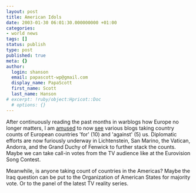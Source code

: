```yaml
---
layout: post
title: American Idols
date: 2003-01-30 06:01:30.000000000 +01:00
categories:
- world news
tags: []
status: publish
type: post
published: true
meta: {}
author:
  login: shanson
  email: papascott-wp@gmail.com
  display_name: PapaScott
  first_name: Scott
  last_name: Hanson
# excerpt: !ruby/object:Hpricot::Doc
  # options: {}
---
```

<p>After continuously reading the past months in warblogs how Europe no longer matters, I am <a title="Innocents Abroad" href="http://innocentsabroad.blogspot.com/2003_01_26_innocentsabroad_archive.html#90249402">amused</a> to now <a title="Cato the Youngest: January 26, 2003 - February 01, 2003 Archives" href="http://www.catotheyoungest.com/archives/week_2003_01_26.html#000633">see</a>  various blogs taking country counts of European countries 'for' (10) and 'against' (5) us. Diplomatic efforts are now furiously underway in Lichtenstein, San Marino, the Vatican, Andorra, and the Grand Duchy of Fenwick to further stack the counts. Maybe we can take call-in votes from the TV audience like at the Eurovision Song Contest. </p>
<p>Meanwhile, is anyone taking count of countries in the Americas? Maybe the Iraq question can be put to the Organization of American States for majority vote. Or to the panel of the latest TV reality series.</p>
